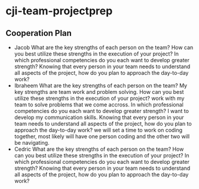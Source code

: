 # cji-team-projectprep

## Cooperation Plan

* Jacob
What are the key strengths of each person on the team?
How can you best utilize these strengths in the execution of your project?
In which professional competencies do you each want to develop greater strength?
Knowing that every person in your team needs to understand all aspects of the project, how do you plan to approach the day-to-day work?
* Ibraheem
What are the key strengths of each person on the team? My key strengths are team work and problem solving.
How can you best utilize these strengths in the execution of your project? work with my team to solve problems that we come accross.
In which professional competencies do you each want to develop greater strength? I want to develop my communication skills.
Knowing that every person in your team needs to understand all aspects of the project, how do you plan to approach the day-to-day work? we will set a time to work on coding together, most likely will have one person coding and the other two will be navigating.
* Cedric
What are the key strengths of each person on the team?
How can you best utilize these strengths in the execution of your project?
In which professional competencies do you each want to develop greater strength?
Knowing that every person in your team needs to understand all aspects of the project, how do you plan to approach the day-to-day work?
